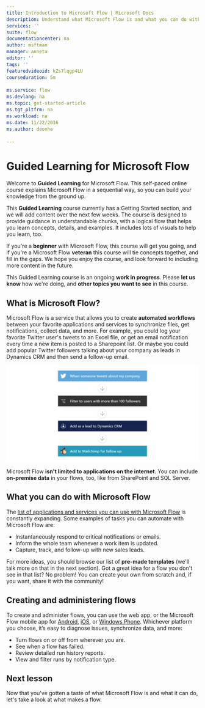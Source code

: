```yaml
---
title: Introduction to Microsoft Flow | Microsoft Docs
description: Understand what Microsoft Flow is and what you can do with it.
services: ''
suite: flow
documentationcenter: na
author: msftman
manager: anneta
editor: ''
tags: ''
featuredvideoid: kZs7lqgp4LU
courseduration: 5m

ms.service: flow
ms.devlang: na
ms.topic: get-started-article
ms.tgt_pltfrm: na
ms.workload: na
ms.date: 11/22/2016
ms.author: deonhe

---
```

# Guided Learning for Microsoft Flow
Welcome to **Guided Learning** for Microsoft Flow. This self-paced online course explains Microsoft Flow in a sequential way, so you can build your knowledge from the ground up.

This  **Guided Learning**  course currently has a Getting Started section, and we will add content over the next few weeks. The course is designed to provide guidance in understandable chunks, with a logical flow that helps you learn concepts, details, and examples. It includes lots of visuals to help you learn, too. 

If you're a **beginner** with Microsoft Flow, this course will get you going, and if you're a Microsoft Flow **veteran** this course will tie concepts together, and fill in the gaps. We hope you enjoy the course, and look forward to including more content in the future.

This Guided Learning course is an ongoing **work in progress**.  Please **let us know** how we're doing, and **other topics you want to see** in this course.

## What is Microsoft Flow?
Microsoft Flow is a service that allows you to create **automated workflows** between your favorite applications and services to synchronize files, get notifications, collect data, and more.  For example, you could log your favorite Twitter user's tweets to an Excel file, or get an email notification every time a new item is posted to a Sharepoint list.  Or maybe you could add popular Twitter followers talking about your company as leads in Dynamics CRM and then send a follow-up email.   

![Flow conceptual sketch](./media/learning-introducing-flow/flow-conceptual.png)

Microsoft Flow **isn't limited to applications on the internet**.  You can include **on-premise data** in your flows, too, like from SharePoint and SQL Server.

## What you can do with Microsoft Flow
The [list of applications and services you can use with Microsoft Flow](https://flow.microsoft.com/services/) is constantly expanding.  Some examples of tasks you can automate with Microsoft Flow are:

* Instantaneously respond to critical notifications or emails.
* Inform the whole team whenever a work item is updated.
* Capture, track, and follow-up with new sales leads.

For more ideas, you should browse our list of **pre-made templates** (we'll talk more on that in the next section).  Got a great idea for a flow you don't see in that list?  No problem!  You can create your own from scratch and, if you want, share it with the community!

## Creating and administering flows
To create and administer flows, you can use the web app, or the Microsoft Flow mobile app for [Android](https://aka.ms/flowmobiledocsandroid), [iOS](https://aka.ms/flowmobiledocsios), or [Windows Phone](https://aka.ms/flowmobilewindows). Whichever platform you choose, it’s easy to diagnose issues, synchronize data, and more:

* Turn flows on or off from wherever you are.
* See when a flow has failed.
* Review detailed run history reports.
* View and filter runs by notification type. 

## Next lesson
Now that you've gotten a taste of what Microsoft Flow is and what it can do, let's take a look at what makes a flow. 


